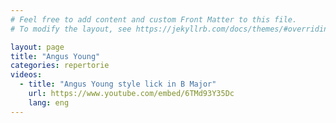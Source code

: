 ```yaml
---
# Feel free to add content and custom Front Matter to this file.
# To modify the layout, see https://jekyllrb.com/docs/themes/#overriding-theme-defaults

layout: page
title: "Angus Young"
categories: repertorie
videos:
  - title: "Angus Young style lick in B Major"
    url: https://www.youtube.com/embed/6TMd93Y35Dc
    lang: eng
---
```

